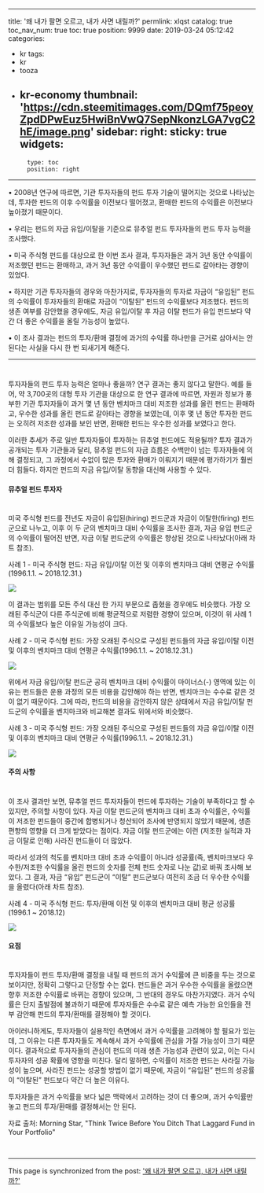 
---
title: '왜 내가 팔면 오르고, 내가 사면 내릴까?'
permlink: xlqst
catalog: true
toc_nav_num: true
toc: true
position: 9999
date: 2019-03-24 05:12:42
categories:
- kr
tags:
- kr
- tooza
- kr-economy
thumbnail: 'https://cdn.steemitimages.com/DQmf75peoyZpdDPwEuz5HwiBnVwQ7SepNkonzLGA7vgC2hE/image.png'
sidebar:
    right:
        sticky: true
widgets:
    -
        type: toc
        position: right
---


• 2008년 연구에 따르면, 기관 투자자들의 펀드 투자 기술이 떨어지는 것으로 나타났는데, 투자한 펀드의 이후 수익률을 이전보다 떨어졌고, 환매한 펀드의 수익률은 이전보다 높아졌기 때문이다. 

• 우리는 펀드의 자금 유입/이탈을 기준으로 뮤추얼 펀드 투자자들의 펀드 투자 능력을 조사했다.  

• 미국 주식형 펀드를 대상으로 한 이번 조사 결과, 투자자들은 과거 3년 동안 수익률이 저조했던 펀드는 환매하고, 과거 3년 동안 수익률이 우수했던 펀드로 갈아타는 경향이 있었다. 

• 하지만 기관 투자자들의 경우와 마찬가지로, 투자자들의 투자로 자금이 “유입된” 펀드의 수익률이 투자자들의 환매로 자금이 “이탈된” 펀드의 수익률보다 저조했다. 펀드의 생존 여부를 감안했을 경우에도, 자금 유입/이탈 후 자금 이탈 펀드가 유입 펀드보다 약간 더 좋은 수익률을 올릴 가능성이 높았다.  

• 이 조사 결과는 펀드의 투자/환매 결정에 과거의 수익률 하나만을 근거로 삼아서는 안된다는 사실을 다시 한 번 되새기게 해준다. 

____
#
투자자들의 펀드 투자 능력은 얼마나 좋을까? 연구 결과는 좋지 않다고 말한다. 예를 들어, 약 3,700곳의 대형 투자 기관을 대상으로 한 연구 결과에 따르면, 자원과 정보가 풍부한 기관 투자자들이 과거 몇 년 동안 벤치마크 대비 저조한 성과를 올린 펀드는 환매하고, 우수한 성과를 올린 펀드로 갈아타는 경향을 보였는데, 이후 몇 년 동안 투자한 펀드는 오히려 저조한 성과를 보인 반면, 환매한 펀드는 우수한 성과를 보였다고 한다.  

이러한 추세가 주로 일반 투자자들이 투자하는 뮤추얼 펀드에도 적용될까? 투자 결과가 공개되는 투자 기관들과 달리, 뮤추얼 펀드의 자금 흐름은 수백만이 넘는 투자자들에 의해 결정되고, 그 과정에서 수없이 많은 투자와 환매가 이뤄지기 때문에 평가하기가 훨씬 더 힘들다. 하지만 펀드의 자금 유입/이탈 동향을 대신해 사용할 수 있다. 

#### 뮤추얼 펀드 투자자 
#
미국 주식형 펀드를 전년도 자금이 유입된(hiring) 펀드군과 자금이 이탈한(firing) 펀드군으로 나누고, 이후 이 두 군의 벤치마크 대비 수익률을 조사한 결과, 자금 유입 펀드군의 수익률이 떨어진 반면, 자금 이탈 펀드군의 수익률은 향상된 것으로 나타났다(아래 차트 참조).  

사례 1 - 미국 주식형 펀드: 자금 유입/이탈 이전 및 이후의 벤치마크 대비 연평균 수익률(1996.1.1. ~ 2018.12.31.)
 
![](https://cdn.steemitimages.com/DQmf75peoyZpdDPwEuz5HwiBnVwQ7SepNkonzLGA7vgC2hE/image.png)

이 결과는 범위를 모든 주식 대신 한 가지 부문으로 좁혔을 경우에도 비슷했다. 가장 오래된 주식군이 다른 주식군에 비해 평균적으로 저렴한 경향이 있으며, 이것이 위 사례 1의 수익률보다 높은 이유일 가능성이 크다.  

사례 2 - 미국 주식형 펀드: 가장 오래된 주식으로 구성된 펀드들의 자금 유입/이탈 이전 및 이후의 벤치마크 대비 연평균 수익률(1996.1.1. ~ 2018.12.31.)

![](https://cdn.steemitimages.com/DQmSEuaJjsx7NUvNM2xNtkTzXQBKyeyZRgASDZkikYDm2SG/image.png)
 
위에서 자금 유입/이탈 펀드군 공히 벤치마크 대비 수익률이 마이너스(-) 영역에 있는 이유는 펀드들은 운용 과정의 모든 비용을 감안해야 하는 반면, 벤치마크는 수수료 같은 것이 없기 때문이다. 그에 따라, 펀드의 비용을 감안하지 않은 상태에서 자금 유입/이탈 펀드군의 수익률을 벤치마크와 비교해본 결과도 위에서와 비슷했다. 

사례 3 - 미국 주식형 펀드: 가장 오래된 주식으로 구성된 펀드들의 자금 유입/이탈 이전 및 이후의 벤치마크 대비 연평균 수익률(1996.1.1. ~ 2018.12.31.)

![](https://cdn.steemitimages.com/DQmbSzzgDCBhh3NgrzpBfvuktNkXmCFHrkBw8LyjLN7wffh/image.png)
 
#### 주의 사항
#
이 조사 결과만 보면, 뮤추얼 펀드 투자자들이 펀드에 투자하는 기술이 부족하다고 할 수 있지만, 주의할 사항이 있다. 자금 이탈 펀드군의 벤치마크 대비 초과 수익률은, 수익률이 저조한 펀드들이 중간에 합병되거나 청산되어 조사에 반영되지 않았기 때문에, 생존 편향의 영향을 더 크게 받았다는 점이다. 자금 이탈 펀드군에는 이런 (저조한 실적과 자금 이탈로 인해) 사라진 펀드들이 더 많았다. 

따라서 성과의 척도를 벤치마크 대비 초과 수익률이 아니라 성공률(즉, 벤치마크보다 우수한/저조한 수익률을 올린 펀드의 숫자를 전체 펀드 숫자로 나눈 값)로 바꿔 조사해 보았다. 그 결과, 자금 “유입” 펀드군이 “이탈” 펀드군보다 여전히 조금 더 우수한 수익률을 올렸다(아래 차트 참조). 

사례 4 - 미국 주식형 펀드: 투자/환매 이전 및 이후의 벤치마크 대비 평균 성공률(1996.1 ~ 2018.12)

 ![](https://cdn.steemitimages.com/DQmX77wc6YMnxf2JJLpxg7XnGHJRsx39gqhA5WFpHuK4AjZ/image.png)

#### 요점
#
투자자들이 펀드 투자/환매 결정을 내릴 때 펀드의 과거 수익률에 큰 비중을 두는 것으로 보이지만, 정확히 그렇다고 단정할 수는 없다. 펀드들은 과거 우수한 수익률을 올렸으면 향후 저조한 수익률로 바뀌는 경향이 있으며, 그 반대의 경우도 마찬가지였다. 과거 수익률은 단지 출발점에 불과하기 때문에 투자자들은 수수료 같은 예측 가능한 요인들을 전부 감안해 펀드의 투자/환매를 결정해야 할 것이다. 

아이러니하게도, 투자자들이 실용적인 측면에서 과거 수익률을 고려해야 할 필요가 있는데, 그 이유는 다른 투자자들도 계속해서 과거 수익률에 관심을 가질 가능성이 크기 때문이다. 결과적으로 투자자들의 관심이 펀드의 미래 생존 가능성과 관련이 있고, 이는 다시 투자자의 성공 확률에 영향을 미친다. 달리 말하면, 수익률이 저조한 펀드는 사라질 가능성이 높으며, 사라진 펀드는 성공할 방법이 없기 때문에, 자금이 “유입된” 펀드의 성공률이 “이탈된” 펀드보다 약간 더 높은 이유다. 

투자자들은 과거 수익률을 보다 넓은 맥락에서 고려하는 것이 더 좋으며, 과거 수익률만 놓고 펀드의 투자/환매를 결정해서는 안 된다.  

자료 출처: Morning Star, "Think Twice Before You Ditch That Laggard Fund in Your Portfolio"

​

- - -

This page is synchronized from the post: ['왜 내가 팔면 오르고, 내가 사면 내릴까?'](https://steemit.com/@pius.pius/xlqst)

